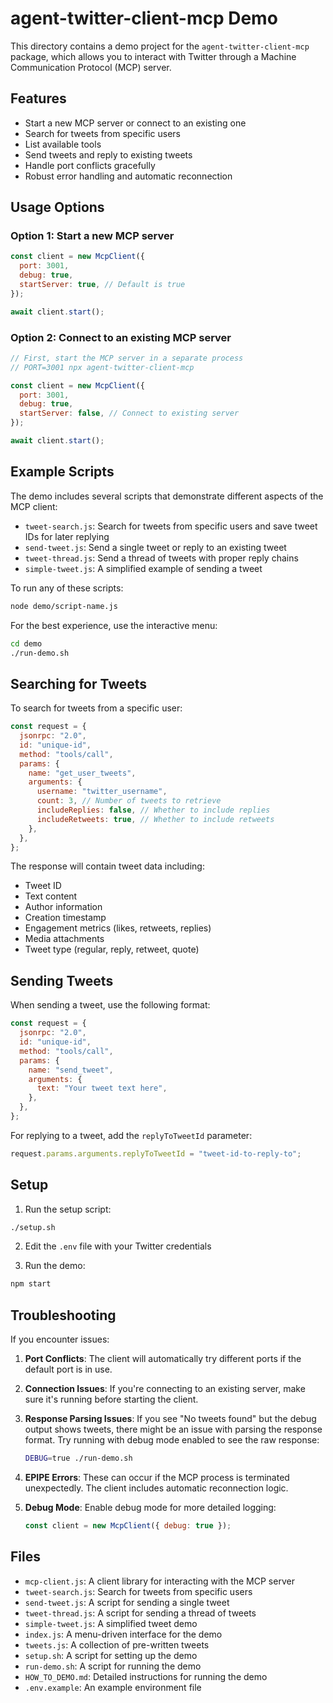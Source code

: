 # agent-twitter-client-mcp Demo

This directory contains a demo project for the `agent-twitter-client-mcp` package, which allows you to interact with Twitter through a Machine Communication Protocol (MCP) server.

## Features

- Start a new MCP server or connect to an existing one
- Search for tweets from specific users
- List available tools
- Send tweets and reply to existing tweets
- Handle port conflicts gracefully
- Robust error handling and automatic reconnection

## Usage Options

### Option 1: Start a new MCP server

```javascript
const client = new McpClient({
  port: 3001,
  debug: true,
  startServer: true, // Default is true
});

await client.start();
```

### Option 2: Connect to an existing MCP server

```javascript
// First, start the MCP server in a separate process
// PORT=3001 npx agent-twitter-client-mcp

const client = new McpClient({
  port: 3001,
  debug: true,
  startServer: false, // Connect to existing server
});

await client.start();
```

## Example Scripts

The demo includes several scripts that demonstrate different aspects of the MCP client:

- `tweet-search.js`: Search for tweets from specific users and save tweet IDs for later replying
- `send-tweet.js`: Send a single tweet or reply to an existing tweet
- `tweet-thread.js`: Send a thread of tweets with proper reply chains
- `simple-tweet.js`: A simplified example of sending a tweet

To run any of these scripts:

```bash
node demo/script-name.js
```

For the best experience, use the interactive menu:

```bash
cd demo
./run-demo.sh
```

## Searching for Tweets

To search for tweets from a specific user:

```javascript
const request = {
  jsonrpc: "2.0",
  id: "unique-id",
  method: "tools/call",
  params: {
    name: "get_user_tweets",
    arguments: {
      username: "twitter_username",
      count: 3, // Number of tweets to retrieve
      includeReplies: false, // Whether to include replies
      includeRetweets: true, // Whether to include retweets
    },
  },
};
```

The response will contain tweet data including:

- Tweet ID
- Text content
- Author information
- Creation timestamp
- Engagement metrics (likes, retweets, replies)
- Media attachments
- Tweet type (regular, reply, retweet, quote)

## Sending Tweets

When sending a tweet, use the following format:

```javascript
const request = {
  jsonrpc: "2.0",
  id: "unique-id",
  method: "tools/call",
  params: {
    name: "send_tweet",
    arguments: {
      text: "Your tweet text here",
    },
  },
};
```

For replying to a tweet, add the `replyToTweetId` parameter:

```javascript
request.params.arguments.replyToTweetId = "tweet-id-to-reply-to";
```

## Setup

1. Run the setup script:

```bash
./setup.sh
```

2. Edit the `.env` file with your Twitter credentials

3. Run the demo:

```bash
npm start
```

## Troubleshooting

If you encounter issues:

1. **Port Conflicts**: The client will automatically try different ports if the default port is in use.

2. **Connection Issues**: If you're connecting to an existing server, make sure it's running before starting the client.

3. **Response Parsing Issues**: If you see "No tweets found" but the debug output shows tweets, there might be an issue with parsing the response format. Try running with debug mode enabled to see the raw response:

   ```bash
   DEBUG=true ./run-demo.sh
   ```

4. **EPIPE Errors**: These can occur if the MCP process is terminated unexpectedly. The client includes automatic reconnection logic.

5. **Debug Mode**: Enable debug mode for more detailed logging:
   ```javascript
   const client = new McpClient({ debug: true });
   ```

## Files

- `mcp-client.js`: A client library for interacting with the MCP server
- `tweet-search.js`: Search for tweets from specific users
- `send-tweet.js`: A script for sending a single tweet
- `tweet-thread.js`: A script for sending a thread of tweets
- `simple-tweet.js`: A simplified tweet demo
- `index.js`: A menu-driven interface for the demo
- `tweets.js`: A collection of pre-written tweets
- `setup.sh`: A script for setting up the demo
- `run-demo.sh`: A script for running the demo
- `HOW_TO_DEMO.md`: Detailed instructions for running the demo
- `.env.example`: An example environment file
